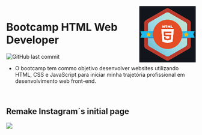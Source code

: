 <img src="icon.png" align="right" />

# Bootcamp HTML Web Developer

![GitHub last commit](https://img.shields.io/github/last-commit/AltherLago/Bootcamp-HTML-Web-Developer)

- O bootcamp tem commo objetivo desenvolver websites utilizando HTML, CSS e JavaScript para iniciar minha trajetória profissional em desenvolvimento web front-end.

<br>

## Remake Instagram´s initial page

<img src="https://github.com/AltherLago/Bootcamp-HTML-Web-Developer/tree/main/remake-initial-page-insta/remake.png" />
